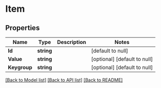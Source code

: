 # Item

## Properties
Name | Type | Description | Notes
------------ | ------------- | ------------- | -------------
**Id** | **string** |  | [default to null]
**Value** | **string** |  | [optional] [default to null]
**Keygroup** | **string** |  | [optional] [default to null]

[[Back to Model list]](../README.md#documentation-for-models) [[Back to API list]](../README.md#documentation-for-api-endpoints) [[Back to README]](../README.md)


